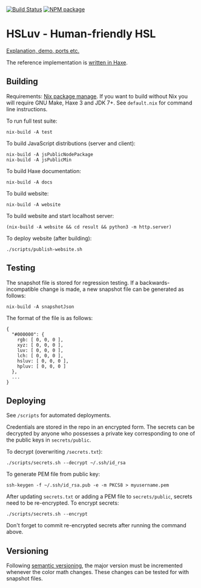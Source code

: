 [![Build Status](https://travis-ci.org/hsluv/hsluv.svg?branch=master)](https://travis-ci.org/hsluv/hsluv)
[![NPM package](https://img.shields.io/npm/v/hsluv.svg)](https://www.npmjs.com/package/hsluv)

# HSLuv - Human-friendly HSL

[Explanation, demo, ports etc.](http://www.hsluv.org)

The reference implementation is [written in Haxe](https://github.com/hsluv/hsluv/tree/master/haxe).

## Building

Requirements: [Nix package manage](http://nixos.org/nix/). If you want to build without Nix you 
will require GNU Make, Haxe 3 and JDK 7+. See `default.nix` for command line instructions.

To run full test suite:

```
nix-build -A test
```

To build JavaScript distributions (server and client):

```
nix-build -A jsPublicNodePackage
nix-build -A jsPublicMin
```

To build Haxe documentation:

```
nix-build -A docs
```

To build website:

```
nix-build -A website
```

To build website and start localhost server:

```
(nix-build -A website && cd result && python3 -m http.server)
```

To deploy website (after building):

```
./scripts/publish-website.sh
```

## Testing

The snapshot file is stored for regression testing. If a backwards-incompatible change is made,
a new snapshot file can be generated as follows:

```
nix-build -A snapshotJson
```

The format of the file is as follows:

```
{
  "#000000": {
    rgb: [ 0, 0, 0 ],
    xyz: [ 0, 0, 0 ],
    luv: [ 0, 0, 0 ],
    lch: [ 0, 0, 0 ],
    hsluv: [ 0, 0, 0 ],
    hpluv: [ 0, 0, 0 ]
  },
  ...
}
```

## Deploying

See `/scripts` for automated deployments.

Credentials are stored in the repo in an encrypted form. The secrets can be decrypted by
anyone who possesses a private key corresponding to one of the public keys in `secrets/public`.

To decrypt (overwriting `/secrets.txt`):

```
./scripts/secrets.sh --decrypt ~/.ssh/id_rsa
```

To generate PEM file from public key:

```
ssh-keygen -f ~/.ssh/id_rsa.pub -e -m PKCS8 > myusername.pem
```

After updating `secrets.txt` or adding a PEM file to `secrets/public`, secrets need to be
re-encrypted. To encrypt secrets:

```
./scripts/secrets.sh --encrypt
```

Don't forget to commit re-encrypted secrets after running the command above.

## Versioning

Following [semantic versioning](http://semver.org/), the major version must be incremented 
whenever the color math changes. These changes can be tested for with snapshot files.
